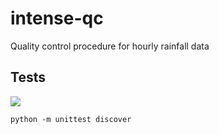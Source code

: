 # intense-qc
Quality control procedure for hourly rainfall data

## Tests

![](https://github.com/nclwater/intense-qc/workflows/tests/badge.svg)

`python -m unittest discover`